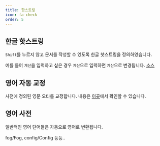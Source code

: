 ```yaml
---
title: 핫스트링
icon: fa-check
order: 5
---
```


## 한글 핫스트링

`Shift`를 누르지 않고 문서를 작성할 수 있도록 한글 핫스트링을 정의하였습니다. 

예를 들어 `계산`을 입력하고 싶은 경우 `게산`으로 입력하면 `계산`으로 변경됩니다. [소스](https://github.com/jacegem/ahk_script/blob/master/hotstring/korean_hotstring.ahk#L206)


## 영어 자동 교정

사전에 정의된 영문 오타를 교정합니다. 내용은 [이곳](https://github.com/jacegem/ahk_script/blob/master/hotstring/auto_correct.ahk)에서 확인할 수 있습니다.

## 영어 사전

일반적인 영어 단어들은 자동으로 영어로 변환됩니다.

fog/Fog, config/Config 등등..

